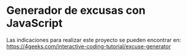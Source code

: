 # Generador de excusas con JavaScript

Las indicaciones para realizar este proyecto se pueden encontrar en:
https://4geeks.com/interactive-coding-tutorial/excuse-generator
